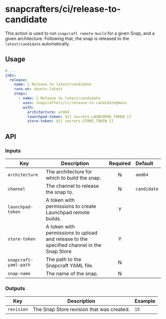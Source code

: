 # snapcrafters/ci/release-to-candidate

This action is used to run `snapcraft remote-build` for a given Snap, and a given architecture.
Following that, the snap is released to the `latest/candidate` automatically.

## Usage

```yaml
# ...
jobs:
  release:
    name: 🚢 Release to latest/candidate
    runs-on: ubuntu-latest
    steps:
      - name: 🚢 Release to latest/candidate
        uses: snapcrafters/ci/release-to-candidate@main
        with:
          architecture: arm64
          launchpad-token: ${{ secrets.LAUNCHPAD_TOKEN }}
          store-token: ${{ secrets.STORE_TOKEN }}
```

## API

### Inputs

| Key               | Description                                                                               | Required | Default        |
| ----------------- | ----------------------------------------------------------------------------------------- | :------: | :--------------|
| `architecture`    | The architecture for which to build the snap.                                             |    N     | `amd64`        |
| `channel`         | The channel to release the snap to.                                                       |    N     | `candidate`    |
| `launchpad-token` | A token with permissions to create Launchpad remote builds.                               |    Y     |                |
| `store-token`     | A token with permissions to upload and release to the specified channel in the Snap Store |    Y     |                |
| `snapcraft-yaml-path`       | The path to the Snapcraft YAML file.                                                                |    N     |    |
| `snap-name`       | The name of the snap.                                                                     |    N     |          |

### Outputs

| Key        | Description                               | Example |
| ---------- | ----------------------------------------- | ------- |
| `revision` | The Snap Store revision that was created. | `15`    |
